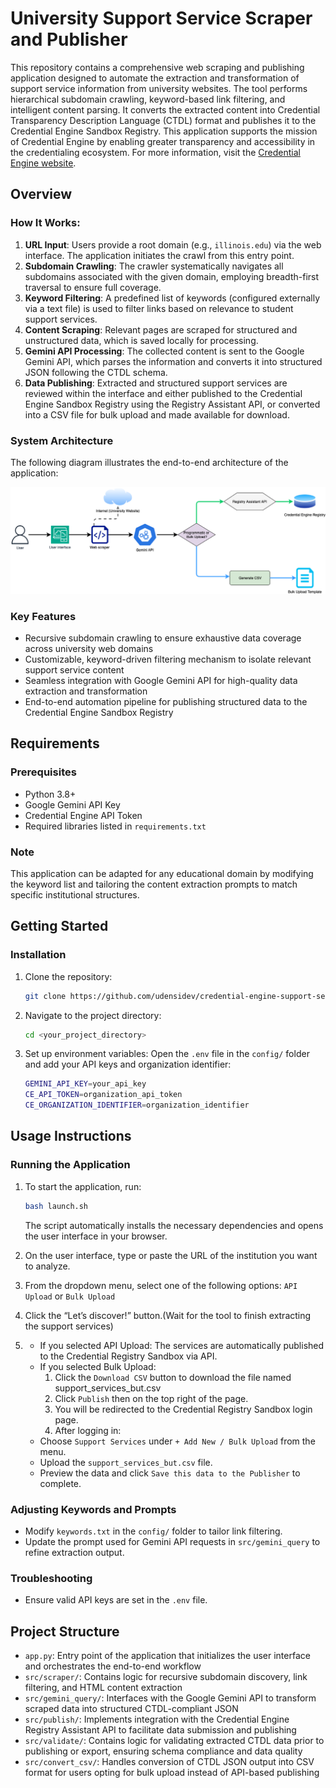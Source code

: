 # University Support Service Scraper and Publisher
This repository contains a comprehensive web scraping and publishing application designed to automate the extraction and transformation of support service information from university websites. The tool performs hierarchical subdomain crawling, keyword-based link filtering, and intelligent content parsing. It converts the extracted content into Credential Transparency Description Language (CTDL) format and publishes it to the Credential Engine Sandbox Registry. This application supports the mission of Credential Engine by enabling greater transparency and accessibility in the credentialing ecosystem. For more information, visit the [Credential Engine website](https://credentialengine.org/).

## Overview

### How It Works:

1. **URL Input**: Users provide a root domain (e.g., `illinois.edu`) via the web interface. The application initiates the crawl from this entry point.
2. **Subdomain Crawling**: The crawler systematically navigates all subdomains associated with the given domain, employing breadth-first traversal to ensure full coverage.
3. **Keyword Filtering**: A predefined list of keywords (configured externally via a text file) is used to filter links based on relevance to student support services.
4. **Content Scraping**: Relevant pages are scraped for structured and unstructured data, which is saved locally for processing.
5. **Gemini API Processing**: The collected content is sent to the Google Gemini API, which parses the information and converts it into structured JSON following the CTDL schema.
6. **Data Publishing**: Extracted and structured support services are reviewed within the interface and either published to the Credential Engine Sandbox Registry using the Registry Assistant API, or converted into a CSV file for bulk upload and made available for download.

### System Architecture

The following diagram illustrates the end-to-end architecture of the application:

![System Architecture](docs/system_architecture.png)

### Key Features

* Recursive subdomain crawling to ensure exhaustive data coverage across university web domains
* Customizable, keyword-driven filtering mechanism to isolate relevant support service content
* Seamless integration with Google Gemini API for high-quality data extraction and transformation
* End-to-end automation pipeline for publishing structured data to the Credential Engine Sandbox Registry

## Requirements

### Prerequisites
*   Python 3.8+
*   Google Gemini API Key
*   Credential Engine API Token
*   Required libraries listed in `requirements.txt`

### Note

This application can be adapted for any educational domain by modifying the keyword list and tailoring the content extraction prompts to match specific institutional structures.

## Getting Started

### Installation

1. Clone the repository:

    ```sh
    git clone https://github.com/udensidev/credential-engine-support-service-publisher.git
    ```

2. Navigate to the project directory:

    ```sh
    cd <your_project_directory>
    ```

3. Set up environment variables:
   Open the `.env` file in the `config/` folder and add your API keys and organization identifier:

    ```sh
    GEMINI_API_KEY=your_api_key
    CE_API_TOKEN=organization_api_token
    CE_ORGANIZATION_IDENTIFIER=organization_identifier
    ```

## Usage Instructions

### Running the Application

1. To start the application, run:

    ```sh
    bash launch.sh
    ```

    The script automatically installs the necessary dependencies and opens the user interface in your browser.

2. On the user interface, type or paste the URL of the institution you want to analyze.
3. From the dropdown menu, select one of the following options: `API Upload` or `Bulk Upload`
4. Click the “Let’s discover!” button.(Wait for the tool to finish extracting the support services)
5. - If you selected API Upload:
     The services are automatically published to the Credential Registry Sandbox via API.
   - If you selected Bulk Upload:
     1. Click the `Download CSV` button to download the file named support_services_but.csv
     2. Click `Publish` then on the top right of the page.
     3. You will be redirected to the Credential Registry Sandbox login page.
     4. After logging in:
    - Choose `Support Services` under  `+ Add New / Bulk Upload` from the menu.
    - Upload the `support_services_but.csv` file.
    - Preview the data and click `Save this data to the Publisher` to complete.

### Adjusting Keywords and Prompts

- Modify `keywords.txt` in the `config/` folder to tailor link filtering.
- Update the prompt used for Gemini API requests in `src/gemini_query` to refine extraction output.

### Troubleshooting

- Ensure valid API keys are set in the `.env` file.

## Project Structure
* `app.py`: Entry point of the application that initializes the user interface and orchestrates the end-to-end workflow
* `src/scraper/`: Contains logic for recursive subdomain discovery, link filtering, and HTML content extraction
* `src/gemini_query/`: Interfaces with the Google Gemini API to transform scraped data into structured CTDL-compliant JSON
* `src/publish/`: Implements integration with the Credential Engine Registry Assistant API to facilitate data submission and publishing
* `src/validate/`: Contains logic for validating extracted CTDL data prior to publishing or export, ensuring schema compliance and data quality
* `src/convert_csv/`: Handles conversion of CTDL JSON output into CSV format for users opting for bulk upload instead of API-based publishing